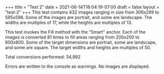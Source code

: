 +++
title = "Test 2"
date = 2021-06-14T16:04:19-07:00
draft = false
layout = "test-2"
+++
This test contains 432 images ranging in size from 306x299 to 595x598. Some of the images are portrait, and some are landscape. The widths are multiples of 17, while the heights are multiples of 13.

This test invokes the Fill method with the "Smart" anchor. Each of the images is converted 81 times to fill areas ranging from 200x200 to 600x600. Some of the target dimensions are portrait, some are landscape, and some are square. The target widths and heights are multiples of 50.

Total conversions performed: 34,992

Errors are written to the console as warnings. No images are displayed.
